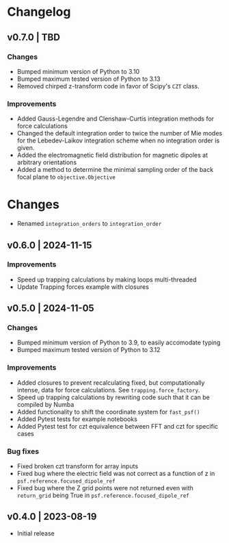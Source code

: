 # Changelog

## v0.7.0 | TBD

### Changes

* Bumped minimum version of Python to 3.10
* Bumped maximum tested version of Python to 3.13
* Removed chirped z-transform code in favor of Scipy's `CZT` class.
### Improvements

* Added Gauss-Legendre and Clenshaw-Curtis integration methods for force calculations
* Changed the default integration order to twice the number of Mie modes for the Lebedev-Laikov integration scheme when no integration order is given.
* Added the electromagnetic field distribution for magnetic dipoles at arbitrary orientations
* Added a method to determine the minimal sampling order of the back focal plane to `objective.Objective`

# Changes
* Renamed `integration_orders` to `integration_order`

## v0.6.0 | 2024-11-15

### Improvements

* Speed up trapping calculations by making loops multi-threaded
* Update Trapping forces example with closures

## v0.5.0 | 2024-11-05

### Changes
* Bumped minimum version of Python to 3.9, to easily accomodate typing
* Bumped maximum tested version of Python to 3.12

### Improvements

* Added closures to prevent recalculating fixed, but computationally intense, data for force calculations. See `trapping.force_factory`.
* Speed up trapping calculations by rewriting code such that it can be compiled by Numba
* Added functionality to shift the coordinate system for `fast_psf()`
* Added Pytest tests for example notebooks
* Added Pytest test for czt equivalence between FFT and czt for specific cases

### Bug fixes
* Fixed broken czt transform for array inputs
* Fixed bug where the electric field was not correct as a function of z in `psf.reference.focused_dipole_ref`
* Fixed bug where the Z grid points were not returned even with `return_grid` being True in `psf.reference.focused_dipole_ref`

## v0.4.0 | 2023-08-19

* Initial release
